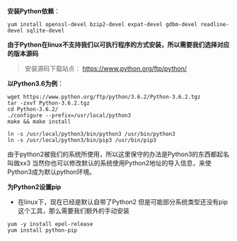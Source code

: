 **安装Python依赖**：
```
yum install openssl-devel bzip2-devel expat-devel gdbm-devel readline-devel sqlite-devel
```

**由于Python在linux不支持我们以可执行程序的方式安装，所以需要我们选择对应的版本源码**
>安装源码下载站点：
https://www.python.org/ftp/python/

**以Python3.6为例**：
```
wget https://www.python.org/ftp/python/3.6.2/Python-3.6.2.tgz
tar -zxvf Python-3.6.2.tgz
cd Python-3.6.2/
./configure --prefix=/usr/local/python3
make && make install

ln -s /usr/local/python3/bin/python3 /usr/bin/python3
ln -s /usr/local/python3/bin/pip3 /usr/bin/pip3
```
由于python2被我们的系统所使用，所以这里保守的办法是Python3的东西都起名叫做xx3
当然你也可以修改默认的系统使用Python2地址的导入信息，来使Python3成为默认python环境。

**为Python2设置pip**
* 在linux下，现在已经是默认自带了Python2
但是可能部分系统类型还没有pip这个工具，那么需要我们额外的手动安装
```
yum -y install epel-release
yum install python-pip
```